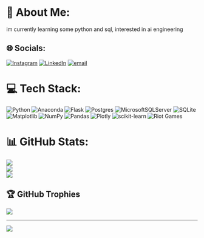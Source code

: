# 💫 About Me:
im currently learning some python and sql, interested in ai engineering


## 🌐 Socials:
[![Instagram](https://img.shields.io/badge/Instagram-%23E4405F.svg?logo=Instagram&logoColor=white)](https://instagram.com/lucas.barreto25) [![LinkedIn](https://img.shields.io/badge/LinkedIn-%230077B5.svg?logo=linkedin&logoColor=white)](https://linkedin.com/in/lcsbarreto) [![email](https://img.shields.io/badge/Email-D14836?logo=gmail&logoColor=white)](mailto:lucasbarreto1103@gmail.com) 

# 💻 Tech Stack:
![Python](https://img.shields.io/badge/python-3670A0?style=for-the-badge&logo=python&logoColor=ffdd54) ![Anaconda](https://img.shields.io/badge/Anaconda-%2344A833.svg?style=for-the-badge&logo=anaconda&logoColor=white) ![Flask](https://img.shields.io/badge/flask-%23000.svg?style=for-the-badge&logo=flask&logoColor=white) ![Postgres](https://img.shields.io/badge/postgres-%23316192.svg?style=for-the-badge&logo=postgresql&logoColor=white) ![MicrosoftSQLServer](https://img.shields.io/badge/Microsoft%20SQL%20Server-CC2927?style=for-the-badge&logo=microsoft%20sql%20server&logoColor=white) ![SQLite](https://img.shields.io/badge/sqlite-%2307405e.svg?style=for-the-badge&logo=sqlite&logoColor=white) ![Matplotlib](https://img.shields.io/badge/Matplotlib-%23ffffff.svg?style=for-the-badge&logo=Matplotlib&logoColor=black) ![NumPy](https://img.shields.io/badge/numpy-%23013243.svg?style=for-the-badge&logo=numpy&logoColor=white) ![Pandas](https://img.shields.io/badge/pandas-%23150458.svg?style=for-the-badge&logo=pandas&logoColor=white) ![Plotly](https://img.shields.io/badge/Plotly-%233F4F75.svg?style=for-the-badge&logo=plotly&logoColor=white) ![scikit-learn](https://img.shields.io/badge/scikit--learn-%23F7931E.svg?style=for-the-badge&logo=scikit-learn&logoColor=white) ![Riot Games](https://img.shields.io/badge/riotgames-D32936.svg?style=for-the-badge&logo=riotgames&logoColor=white)
# 📊 GitHub Stats:
![](https://github-readme-stats.vercel.app/api?username=LucsBarreto&theme=dark&hide_border=false&include_all_commits=false&count_private=false)<br/>
![](https://nirzak-streak-stats.vercel.app/?user=LucsBarreto&theme=dark&hide_border=false)<br/>
![](https://github-readme-stats.vercel.app/api/top-langs/?username=LucsBarreto&theme=dark&hide_border=false&include_all_commits=false&count_private=false&layout=compact)

## 🏆 GitHub Trophies
![](https://github-profile-trophy.vercel.app/?username=LucsBarreto&theme=radical&no-frame=false&no-bg=false&margin-w=4)

---
[![](https://visitcount.itsvg.in/api?id=LucsBarreto&icon=0&color=0)](https://visitcount.itsvg.in)

<!-- Proudly created with GPRM ( https://gprm.itsvg.in ) -->
